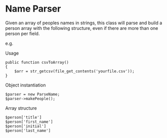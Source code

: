 # Name Parser

Given an array of peoples names in strings,
this class will parse and build a person array
with the following structure, even if there are
more than one person per field.

e.g.

Usage

```
public function csvToArray()
{
    $arr = str_getcsv(file_get_contents('yourfile.csv'));
}
```

Object instantiation

```
$parser = new ParseName;
$parser->makePeople();
```

Array structure

```
$person['title']
$person['first_name']
$person['initial']
$person['last_name']
```
